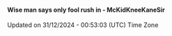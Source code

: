 #### Wise man says only fool rush in - McKidKneeKaneSir
Updated on 31/12/2024 - 00:53:03 (UTC) Time Zone
